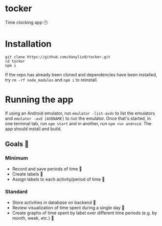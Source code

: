 # tocker
Time clocking app 🕒

# Installation
```shell
git clone https://github.com/danyliu9/tocker.git
cd tocker
npm i
```
If the repo has already been cloned and dependencies have been installed, try
`rm -rf node_modules` and `npm i` to reinstall.

# Running the app
If using an Android emulator, run `emulator -list-avds` to list the emulators
and `emulator -avd [AVDNAME]` to run the emulator. Once that's started, in one
terminal tab, run `npm start` and in another, run `npm run android`. The app
should install and build.

## Goals 🎯 

### Minimum
- Record and save periods of time 🚧
- Create labels 🚧
- Assign labels to each activity/period of time 🚧

### Standard
- Store activities in database on backend 🚧
- Review visualization of time spent during a single day 🚧
- Create graphs of time spent by label over different time periods (e.g. by month, week, etc.) 🚧
 
